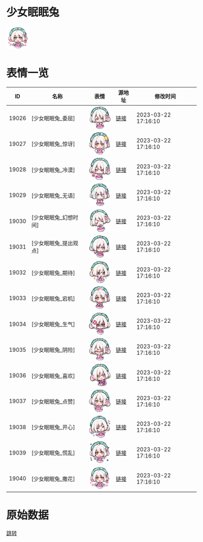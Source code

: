 # 少女眠眠兔

<img src="./cover.png" height="60" alt="cover" />

# 表情一览

|ID|名称|表情|源地址|修改时间|
|----|----|----|----|----|
|19026|[少女眠眠兔_委屈]|<img src="./pic/019026_%5B少女眠眠兔_委屈%5D.png" height="60" alt="委屈"/>|[链接](https://i0.hdslb.com/bfs/garb/ac5efde66c2a3f8c0adab8b0385e045d68908b65.png)|2023-03-22 17:16:10|
|19027|[少女眠眠兔_惊讶]|<img src="./pic/019027_%5B少女眠眠兔_惊讶%5D.png" height="60" alt="惊讶"/>|[链接](https://i0.hdslb.com/bfs/garb/3fc8568e815d5e8016c0893517ee1662f0ff0013.png)|2023-03-22 17:16:10|
|19028|[少女眠眠兔_冷漠]|<img src="./pic/019028_%5B少女眠眠兔_冷漠%5D.png" height="60" alt="冷漠"/>|[链接](https://i0.hdslb.com/bfs/garb/770c54e72ad2483dc232894502810849d9f153ae.png)|2023-03-22 17:16:10|
|19029|[少女眠眠兔_无语]|<img src="./pic/019029_%5B少女眠眠兔_无语%5D.png" height="60" alt="无语"/>|[链接](https://i0.hdslb.com/bfs/garb/89ce426b61acbb82ee918e70f271db87a9208017.png)|2023-03-22 17:16:10|
|19030|[少女眠眠兔_幻想时间]|<img src="./pic/019030_%5B少女眠眠兔_幻想时间%5D.png" height="60" alt="幻想时间"/>|[链接](https://i0.hdslb.com/bfs/garb/8aaf71b4332d221255d8c436690d86698fe0efc2.png)|2023-03-22 17:16:10|
|19031|[少女眠眠兔_提出观点]|<img src="./pic/019031_%5B少女眠眠兔_提出观点%5D.png" height="60" alt="提出观点"/>|[链接](https://i0.hdslb.com/bfs/garb/a567832863684a882b5904fb42bcf8fadb39dfe9.png)|2023-03-22 17:16:10|
|19032|[少女眠眠兔_期待]|<img src="./pic/019032_%5B少女眠眠兔_期待%5D.png" height="60" alt="期待"/>|[链接](https://i0.hdslb.com/bfs/garb/5298c51e64d7e5fdc0077dbac264d8f6150e481f.png)|2023-03-22 17:16:10|
|19033|[少女眠眠兔_宕机]|<img src="./pic/019033_%5B少女眠眠兔_宕机%5D.png" height="60" alt="宕机"/>|[链接](https://i0.hdslb.com/bfs/garb/dcb3ecf260ee590fdc07ae664c6624acd74d69f0.png)|2023-03-22 17:16:10|
|19034|[少女眠眠兔_生气]|<img src="./pic/019034_%5B少女眠眠兔_生气%5D.png" height="60" alt="生气"/>|[链接](https://i0.hdslb.com/bfs/garb/470cd8a7e4ac432d66557e74c499704f8af365ea.png)|2023-03-22 17:16:10|
|19035|[少女眠眠兔_阴险]|<img src="./pic/019035_%5B少女眠眠兔_阴险%5D.png" height="60" alt="阴险"/>|[链接](https://i0.hdslb.com/bfs/garb/bc3493fb3ce304ef4b52764928bfc4beeae3423b.png)|2023-03-22 17:16:10|
|19036|[少女眠眠兔_喜欢]|<img src="./pic/019036_%5B少女眠眠兔_喜欢%5D.png" height="60" alt="喜欢"/>|[链接](https://i0.hdslb.com/bfs/garb/b41c9fe1ced58a3dce6cf9a0b15199098017c60f.png)|2023-03-22 17:16:10|
|19037|[少女眠眠兔_点赞]|<img src="./pic/019037_%5B少女眠眠兔_点赞%5D.png" height="60" alt="点赞"/>|[链接](https://i0.hdslb.com/bfs/garb/9ebf775cff0f466afa70304182543f75bba91b29.png)|2023-03-22 17:16:10|
|19038|[少女眠眠兔_开心]|<img src="./pic/019038_%5B少女眠眠兔_开心%5D.png" height="60" alt="开心"/>|[链接](https://i0.hdslb.com/bfs/garb/8a3796bfefb7aada2c39537250a20bdc8b430725.png)|2023-03-22 17:16:10|
|19039|[少女眠眠兔_慌乱]|<img src="./pic/019039_%5B少女眠眠兔_慌乱%5D.png" height="60" alt="慌乱"/>|[链接](https://i0.hdslb.com/bfs/garb/31a33978e3c9a154d518ce583d097aca61f7e3c2.png)|2023-03-22 17:16:10|
|19040|[少女眠眠兔_撒花]|<img src="./pic/019040_%5B少女眠眠兔_撒花%5D.png" height="60" alt="撒花"/>|[链接](https://i0.hdslb.com/bfs/garb/ed61110cc4aa019335a7a1aff3a7bfc959520ec1.png)|2023-03-22 17:16:10|

# 原始数据

[跳转](./raw.json)

